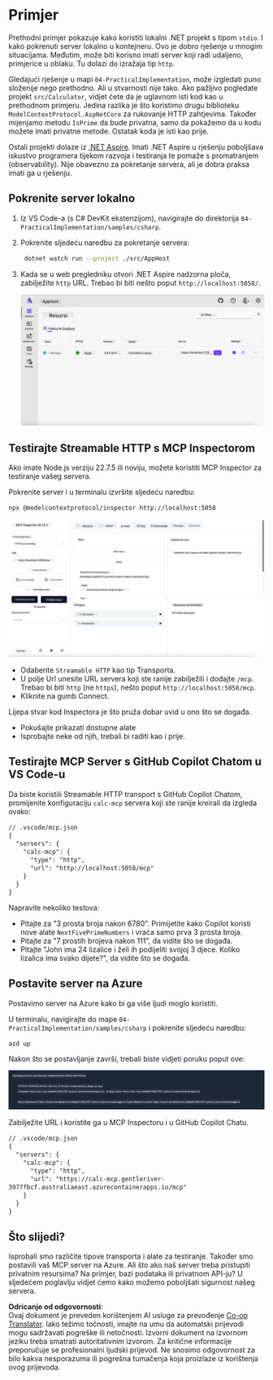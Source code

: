 <!--
CO_OP_TRANSLATOR_METADATA:
{
  "original_hash": "0bc7bd48f55f1565f1d95ccb2c16f728",
  "translation_date": "2025-07-13T23:10:17+00:00",
  "source_file": "04-PracticalImplementation/samples/csharp/README.md",
  "language_code": "hr"
}
-->
# Primjer

Prethodni primjer pokazuje kako koristiti lokalni .NET projekt s tipom `stdio`. I kako pokrenuti server lokalno u kontejneru. Ovo je dobro rješenje u mnogim situacijama. Međutim, može biti korisno imati server koji radi udaljeno, primjerice u oblaku. Tu dolazi do izražaja tip `http`.

Gledajući rješenje u mapi `04-PracticalImplementation`, može izgledati puno složenije nego prethodno. Ali u stvarnosti nije tako. Ako pažljivo pogledate projekt `src/Calculator`, vidjet ćete da je uglavnom isti kod kao u prethodnom primjeru. Jedina razlika je što koristimo drugu biblioteku `ModelContextProtocol.AspNetCore` za rukovanje HTTP zahtjevima. Također mijenjamo metodu `IsPrime` da bude privatna, samo da pokažemo da u kodu možete imati privatne metode. Ostatak koda je isti kao prije.

Ostali projekti dolaze iz [.NET Aspire](https://learn.microsoft.com/dotnet/aspire/get-started/aspire-overview). Imati .NET Aspire u rješenju poboljšava iskustvo programera tijekom razvoja i testiranja te pomaže s promatranjem (observability). Nije obavezno za pokretanje servera, ali je dobra praksa imati ga u rješenju.

## Pokrenite server lokalno

1. Iz VS Code-a (s C# DevKit ekstenzijom), navigirajte do direktorija `04-PracticalImplementation/samples/csharp`.
1. Pokrenite sljedeću naredbu za pokretanje servera:

   ```bash
    dotnet watch run --project ./src/AppHost
   ```

1. Kada se u web pregledniku otvori .NET Aspire nadzorna ploča, zabilježite `http` URL. Trebao bi biti nešto poput `http://localhost:5058/`.

   ![.NET Aspire Dashboard](../../../../../translated_images/dotnet-aspire-dashboard.0a7095710e9301e90df2efd867e1b675b3b9bc2ccd7feb1ebddc0751522bc37c.hr.png)

## Testirajte Streamable HTTP s MCP Inspectorom

Ako imate Node.js verziju 22.7.5 ili noviju, možete koristiti MCP Inspector za testiranje vašeg servera.

Pokrenite server i u terminalu izvršite sljedeću naredbu:

```bash
npx @modelcontextprotocol/inspector http://localhost:5058
```

![MCP Inspector](../../../../../translated_images/mcp-inspector.c223422b9b494fb4a518a3b3911b3e708e6a5715069470f9163ee2ee8d5f1ba9.hr.png)

- Odaberite `Streamable HTTP` kao tip Transporta.
- U polje Url unesite URL servera koji ste ranije zabilježili i dodajte `/mcp`. Trebao bi biti `http` (ne `https`), nešto poput `http://localhost:5058/mcp`.
- Kliknite na gumb Connect.

Lijepa stvar kod Inspectora je što pruža dobar uvid u ono što se događa.

- Pokušajte prikazati dostupne alate
- Isprobajte neke od njih, trebali bi raditi kao i prije.

## Testirajte MCP Server s GitHub Copilot Chatom u VS Code-u

Da biste koristili Streamable HTTP transport s GitHub Copilot Chatom, promijenite konfiguraciju `calc-mcp` servera koji ste ranije kreirali da izgleda ovako:

```jsonc
// .vscode/mcp.json
{
  "servers": {
    "calc-mcp": {
      "type": "http",
      "url": "http://localhost:5058/mcp"
    }
  }
}
```

Napravite nekoliko testova:

- Pitajte za "3 prosta broja nakon 6780". Primijetite kako Copilot koristi nove alate `NextFivePrimeNumbers` i vraća samo prva 3 prosta broja.
- Pitajte za "7 prostih brojeva nakon 111", da vidite što se događa.
- Pitajte "John ima 24 lizalice i želi ih podijeliti svojoj 3 djece. Koliko lizalica ima svako dijete?", da vidite što se događa.

## Postavite server na Azure

Postavimo server na Azure kako bi ga više ljudi moglo koristiti.

U terminalu, navigirajte do mape `04-PracticalImplementation/samples/csharp` i pokrenite sljedeću naredbu:

```bash
azd up
```

Nakon što se postavljanje završi, trebali biste vidjeti poruku poput ove:

![Azd deployment success](../../../../../translated_images/azd-deployment-success.bd42940493f1b834a5ce6251a6f88966546009b350df59d0cc4a8caabe94a4f1.hr.png)

Zabilježite URL i koristite ga u MCP Inspectoru i u GitHub Copilot Chatu.

```jsonc
// .vscode/mcp.json
{
  "servers": {
    "calc-mcp": {
      "type": "http",
      "url": "https://calc-mcp.gentleriver-3977fbcf.australiaeast.azurecontainerapps.io/mcp"
    }
  }
}
```

## Što slijedi?

Isprobali smo različite tipove transporta i alate za testiranje. Također smo postavili vaš MCP server na Azure. Ali što ako naš server treba pristupiti privatnim resursima? Na primjer, bazi podataka ili privatnom API-ju? U sljedećem poglavlju vidjet ćemo kako možemo poboljšati sigurnost našeg servera.

**Odricanje od odgovornosti**:  
Ovaj dokument je preveden korištenjem AI usluge za prevođenje [Co-op Translator](https://github.com/Azure/co-op-translator). Iako težimo točnosti, imajte na umu da automatski prijevodi mogu sadržavati pogreške ili netočnosti. Izvorni dokument na izvornom jeziku treba smatrati autoritativnim izvorom. Za kritične informacije preporučuje se profesionalni ljudski prijevod. Ne snosimo odgovornost za bilo kakva nesporazuma ili pogrešna tumačenja koja proizlaze iz korištenja ovog prijevoda.